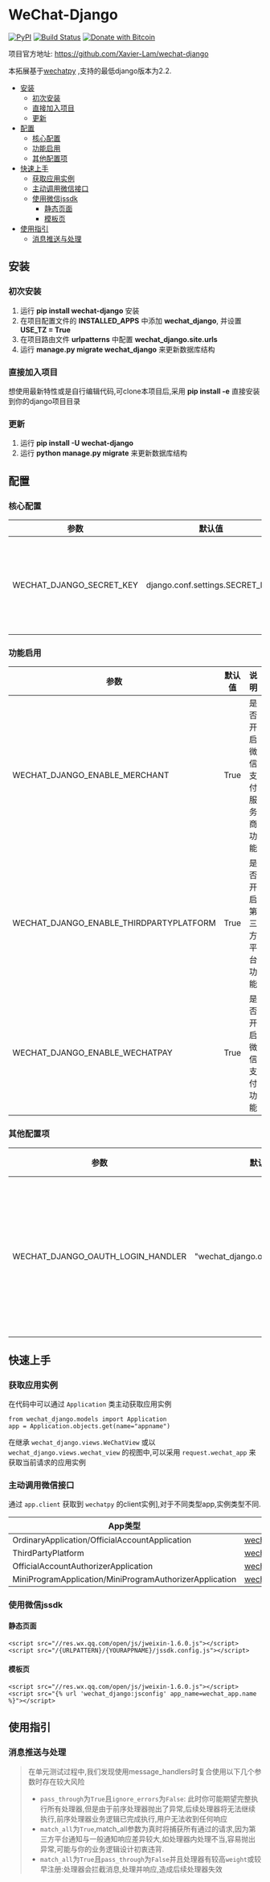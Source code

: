 # WeChat-Django

[![PyPI](https://img.shields.io/pypi/v/wechat-django.svg)](https://pypi.org/project/wechat-django)
[![Build Status](https://travis-ci.org/Xavier-Lam/wechat-django.svg?branch=master)](https://travis-ci.org/Xavier-Lam/wechat-django)
[![Donate with Bitcoin](https://en.cryptobadges.io/badge/micro/1BdJG31zinrMFWxRt2utGBU2jdpv8xSgju)](https://en.cryptobadges.io/donate/1BdJG31zinrMFWxRt2utGBU2jdpv8xSgju)

项目官方地址: https://github.com/Xavier-Lam/wechat-django

本拓展基于[wechatpy](https://github.com/jxtech/wechatpy) ,支持的最低django版本为2.2.

- [安装](#安装)
  - [初次安装](#初次安装)
  - [直接加入项目](#直接加入项目)
  - [更新](#更新)
- [配置](#配置)
  - [核心配置](#核心配置)
  - [功能启用](#功能启用)
  - [其他配置项](#其他配置项)
- [快速上手](#快速上手)
  - [获取应用实例](#获取应用实例)
  - [主动调用微信接口](#主动调用微信接口)
  - [使用微信jssdk](#使用微信jssdk)
    - [静态页面](#静态页面)
    - [模板页](#模板页)
- [使用指引](#使用指引)
  - [消息推送与处理](#消息推送与处理)


## 安装
### 初次安装

1. 运行 **pip install wechat-django** 安装
2. 在项目配置文件的 **INSTALLED_APPS** 中添加 **wechat_django**, 并设置 **USE_TZ = True**
3. 在项目路由文件 **urlpatterns** 中配置 **wechat_django.site.urls**
4. 运行 **manage.py migrate wechat_django** 来更新数据库结构

### 直接加入项目
想使用最新特性或是自行编辑代码,可clone本项目后,采用 **pip install -e** 直接安装到你的django项目目录

### 更新

1. 运行 **pip install -U wechat-django**
2. 运行 **python manage.py migrate** 来更新数据库结构


## 配置
### 核心配置
| 参数 | 默认值 | 说明 |
| --- | --- | --- |
| WECHAT_DJANGO_SECRET_KEY | django.conf.settings.SECRET_KEY | 加密微信各密钥(如AppSecret,API_Key等)用密钥,如无需加密,请置为`None`.**注意,该密钥一旦修改,所有已存储密钥将失效**,修改密钥请自行做好密钥迁移工作 |

### 功能启用
| 参数 | 默认值 | 说明 |
| --- | --- | --- |
| WECHAT_DJANGO_ENABLE_MERCHANT | True | 是否开启微信支付服务商功能 |
| WECHAT_DJANGO_ENABLE_THIRDPARTYPLATFORM | True | 是否开启第三方平台功能 |
| WECHAT_DJANGO_ENABLE_WECHATPAY | True | 是否开启微信支付功能 |

### 其他配置项
| 参数 | 默认值 | 说明 |
| --- | --- | --- |
| WECHAT_DJANGO_OAUTH_LOGIN_HANDLER | "wechat_django.oauth.oauth_login" | 微信网页授权默认登录处理器 |


## 快速上手
### 获取应用实例
在代码中可以通过 `Application` 类主动获取应用实例

    from wechat_django.models import Application
    app = Application.objects.get(name="appname")

在继承 `wechat_django.views.WeChatView` 或以 `wechat_django.views.wechat_view` 的视图中,可以采用 `request.wechat_app` 来获取当前请求的应用实例

### 主动调用微信接口
通过 `app.client` 获取到 `wechatpy` 的client实例],对于不同类型app,实例类型不同.

| App类型 | Client类型 |
| --- | --- |
| OrdinaryApplication/OfficialAccountApplication | [wechatpy.WeChatClient](https://wechatpy.readthedocs.io/zh_CN/master/client/index.html) |
| ThirdPartyPlatform | [wechatpy.WeChatComponent](https://wechatpy.readthedocs.io/zh_CN/master/component.html) |
| OfficialAccountAuthorizerApplication | [wechatpy.client.WeChatComponentClient](https://wechatpy.readthedocs.io/zh_CN/master/client/index.htm) |
| MiniProgramApplication/MiniProgramAuthorizerApplication | [wechatpy.client.api.WeChatWxa](https://wechatpy.readthedocs.io/zh_CN/master/client/wxa.html) |

### 使用微信jssdk
#### 静态页面
    <script src="//res.wx.qq.com/open/js/jweixin-1.6.0.js"></script>
    <script src="/{URLPATTERN}/{YOURAPPNAME}/jssdk.config.js"></script>

#### 模板页
    <script src="//res.wx.qq.com/open/js/jweixin-1.6.0.js"></script>
    <script src="{% url 'wechat_django:jsconfig' app_name=wechat_app.name %}"></script>


## 使用指引
### 消息推送与处理
> 在单元测试过程中,我们发现使用message_handlers时复合使用以下几个参数时存在较大风险
> * `pass_through`为`True`且`ignore_errors`为`False`: 此时你可能期望完整执行所有处理器,但是由于前序处理器抛出了异常,后续处理器将无法继续执行,前序处理器业务逻辑已完成执行,用户无法收到任何响应
> * `match_all`为`True`,match_all参数为真时将捕获所有通过的请求,因为第三方平台通知与一般通知响应差异较大,如处理器内处理不当,容易抛出异常,可能与你的业务逻辑设计初衷违背.
> * `match_all`为`True`且`pass_through`为`False`并且处理器有较高`weight`或较早注册:处理器会拦截消息,处理并响应,造成后续处理器失效